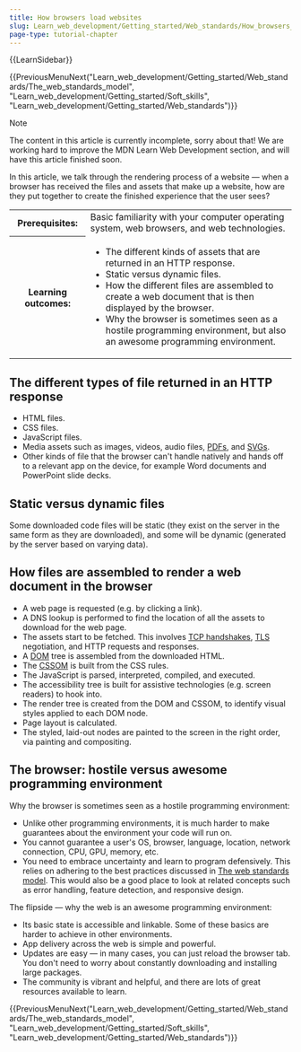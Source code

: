 ```yaml
---
title: How browsers load websites
slug: Learn_web_development/Getting_started/Web_standards/How_browsers_load_websites
page-type: tutorial-chapter
---
```


{{LearnSidebar}}

{{PreviousMenuNext("Learn_web_development/Getting_started/Web_standards/The_web_standards_model", "Learn_web_development/Getting_started/Soft_skills", "Learn_web_development/Getting_started/Web_standards")}}

> [!NOTE]
> The content in this article is currently incomplete, sorry about that! We are working hard to improve the MDN Learn Web Development section, and will have this article finished soon.

In this article, we talk through the rendering process of a website — when a browser has received the files and assets that make up a website, how are they put together to create the finished experience that the user sees?

<table>
  <tbody>
    <tr>
      <th scope="row">Prerequisites:</th>
      <td>
        Basic familiarity with your computer operating system, web browsers, and web technologies.
      </td>
    </tr>
    <tr>
      <th scope="row">Learning outcomes:</th>
      <td>
        <ul>
          <li>The different kinds of assets that are returned in an HTTP response.</li>
          <li>Static versus dynamic files.</li>
          <li>How the different files are assembled to create a web document that is then displayed by the browser.</li>
          <li>Why the browser is sometimes seen as a hostile programming environment, but also an awesome programming environment.</li>
        </ul>
      </td>
    </tr>
  </tbody>
</table>

## The different types of file returned in an HTTP response

- HTML files.
- CSS files.
- JavaScript files.
- Media assets such as images, videos, audio files, [PDFs](/en-US/docs/Glossary/PDF), and [SVGs](/en-US/docs/Glossary/SVG).
- Other kinds of file that the browser can't handle natively and hands off to a relevant app on the device, for example Word documents and PowerPoint slide decks.

## Static versus dynamic files

Some downloaded code files will be static (they exist on the server in the same form as they are downloaded), and some will be dynamic (generated by the server based on varying data).

## How files are assembled to render a web document in the browser

- A web page is requested (e.g. by clicking a link).
- A DNS lookup is performed to find the location of all the assets to download for the web page.
- The assets start to be fetched. This involves [TCP handshakes](/en-US/docs/Glossary/TCP_handshake), [TLS](/en-US/docs/Glossary/TLS) negotiation, and HTTP requests and responses.
- A [DOM](/en-US/docs/Glossary/DOM) tree is assembled from the downloaded HTML.
- The [CSSOM](/en-US/docs/Glossary/CSSOM) is built from the CSS rules.
- The JavaScript is parsed, interpreted, compiled, and executed.
- The accessibility tree is built for assistive technologies (e.g. screen readers) to hook into.
- The render tree is created from the DOM and CSSOM, to identify visual styles applied to each DOM node.
- Page layout is calculated.
- The styled, laid-out nodes are painted to the screen in the right order, via painting and compositing.

## The browser: hostile versus awesome programming environment

Why the browser is sometimes seen as a hostile programming environment:

- Unlike other programming environments, it is much harder to make guarantees about the environment your code will run on.
- You cannot guarantee a user's OS, browser, language, location, network connection, CPU, GPU, memory, etc.
- You need to embrace uncertainty and learn to program defensively. This relies on adhering to the best practices discussed in [The web standards model](/en-US/docs/Learn_web_development/Getting_started/Web_standards/The_web_standards_model). This would also be a good place to look at related concepts such as error handling, feature detection, and responsive design.

The flipside — why the web is an awesome programming environment:

- Its basic state is accessible and linkable. Some of these basics are harder to achieve in other environments.
- App delivery across the web is simple and powerful.
- Updates are easy — in many cases, you can just reload the browser tab. You don't need to worry about constantly downloading and installing large packages.
- The community is vibrant and helpful, and there are lots of great resources available to learn.

{{PreviousMenuNext("Learn_web_development/Getting_started/Web_standards/The_web_standards_model", "Learn_web_development/Getting_started/Soft_skills", "Learn_web_development/Getting_started/Web_standards")}}
